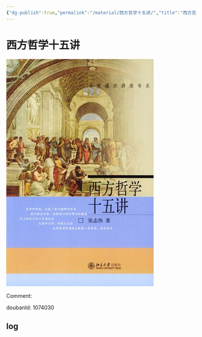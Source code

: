 ```yaml
---
{"dg-publish":true,"permalink":"/material/西方哲学十五讲/","title":"西方哲学十五讲"}
---
```



# 西方哲学十五讲

![image](https://raw.githubusercontent.com/HiraethEcho/picx-images-hosting/master/picgo/202505281702528.png)

Comment: 



doubanId: 1074030

## log

